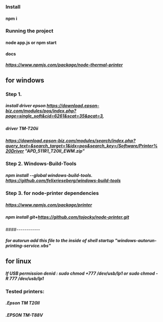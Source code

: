 ### Install
#### npm i

### Running the project
#### node app.js or npm start

#### docs
##### https://www.npmjs.com/package/node-thermal-printer


## for windows

### Step 1. 
##### install driver epson https://download.epson-biz.com/modules/pos/index.php?page=single_soft&cid=6261&scat=35&pcat=3,
##### driver TM-T20ii
##### https://download.epson-biz.com/modules/search/index.php?query_text=&search_target=1&idx=pos&search_key=/Software/Printer%20Driver   "APD_511R1_T20II_EWM.zip"

### Step 2. Windows-Build-Tools 
##### npm install --global windows-build-tools.   https://github.com/felixrieseberg/windows-build-tools

### Step 3. for node-printer dependencies
##### https://www.npmjs.com/package/printer
##### npm install git+https://github.com/tojocky/node-printer.git

####------------
##### for autorun add this file to the inside of shell startup  "windows-autorun-printing-service.vbs"

## for linux

##### If USB permission denid : sudo chmod +777 /dev/usb/lp1 or sudo chmod -R 777 /dev/usb/lp1

### Tested printers:
#####  .Epson TM T20II
#####  .EPSON TM-T88V
